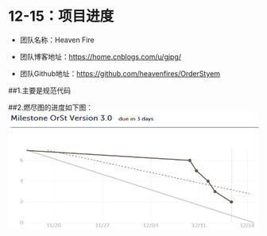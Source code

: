 ﻿# 12-15：项目进度
* 团队名称：Heaven Fire

* 团队博客地址：https://home.cnblogs.com/u/gjpg/  

* 团队Github地址：https://github.com/heavenfires/OrderStyem

##1.主要是规范代码

##2.燃尽图的进度如下图：
![image](https://github.com/heavenfires/OrderStyem/raw/master/docs/yyimage/ddddd.png)<br>

  
